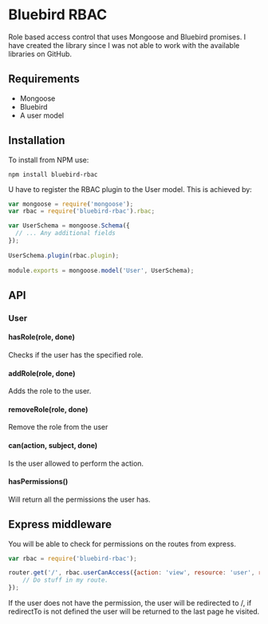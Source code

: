# Bluebird RBAC

Role based access control that uses Mongoose and Bluebird promises. I have created the library since I was not able to
work with the available libraries on GitHub.

## Requirements

- Mongoose
- Bluebird
- A user model

## Installation
To install from NPM use:
```
npm install bluebird-rbac
```

U have to register the RBAC plugin to the User model. This is achieved by:

```js
var mongoose = require('mongoose');
var rbac = require('bluebird-rbac').rbac;

var UserSchema = mongoose.Schema({
  // ... Any additional fields
});
 
UserSchema.plugin(rbac.plugin);
 
module.exports = mongoose.model('User', UserSchema);
```

## API

### User
#### hasRole(role, done)
Checks if the user has the specified role.

#### addRole(role, done)
Adds the role to the user.

#### removeRole(role, done)
Remove the role from the user

#### can(action, subject, done)
Is the user allowed to perform the action.

#### hasPermissions()
Will return all the permissions the user has.

## Express middleware
You will be able to check for permissions on the routes from express.

```js
var rbac = require('bluebird-rbac');

router.get('/', rbac.userCanAccess({action: 'view', resource: 'user', redirectTo: '/'}), function(req, res, next) {
    // Do stuff in my route.
});
```
If the user does not have the permission, the user will be redirected to /, if redirectTo is not defined
the user will be returned to the last page he visited.

